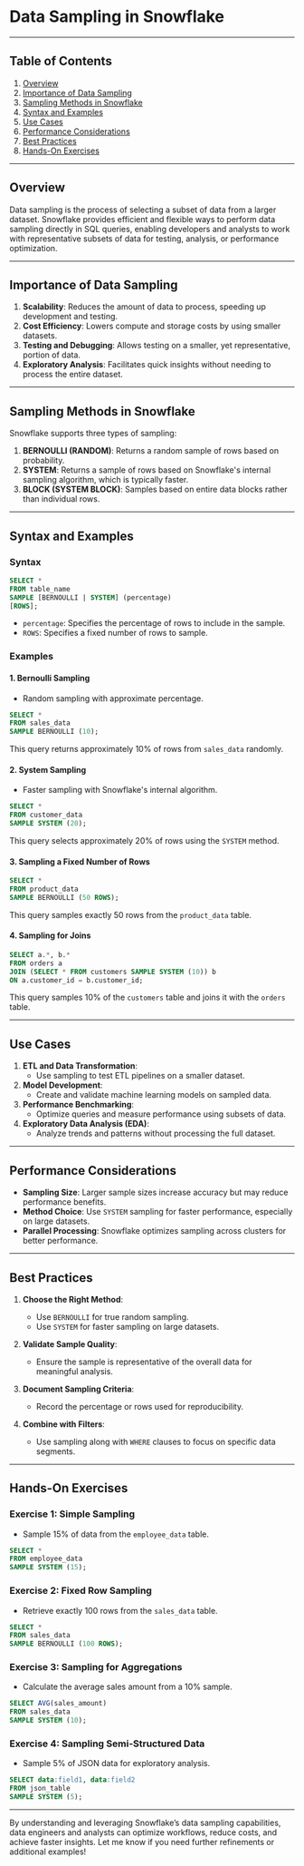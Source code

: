 # **Data Sampling in Snowflake**

---

## **Table of Contents**

1. [Overview](#overview)
2. [Importance of Data Sampling](#importance-of-data-sampling)
3. [Sampling Methods in Snowflake](#sampling-methods-in-snowflake)
4. [Syntax and Examples](#syntax-and-examples)
5. [Use Cases](#use-cases)
6. [Performance Considerations](#performance-considerations)
7. [Best Practices](#best-practices)
8. [Hands-On Exercises](#hands-on-exercises)

---

## **Overview**

Data sampling is the process of selecting a subset of data from a larger dataset. Snowflake provides efficient and flexible ways to perform data sampling directly in SQL queries, enabling developers and analysts to work with representative subsets of data for testing, analysis, or performance optimization.

---

## **Importance of Data Sampling**

1. **Scalability**: Reduces the amount of data to process, speeding up development and testing.
2. **Cost Efficiency**: Lowers compute and storage costs by using smaller datasets.
3. **Testing and Debugging**: Allows testing on a smaller, yet representative, portion of data.
4. **Exploratory Analysis**: Facilitates quick insights without needing to process the entire dataset.

---

## **Sampling Methods in Snowflake**

Snowflake supports three types of sampling:

1. **BERNOULLI (RANDOM)**: Returns a random sample of rows based on probability.
2. **SYSTEM**: Returns a sample of rows based on Snowflake's internal sampling algorithm, which is typically faster.
3. **BLOCK (SYSTEM BLOCK)**: Samples based on entire data blocks rather than individual rows.

---

## **Syntax and Examples**

### **Syntax**
```sql
SELECT *
FROM table_name
SAMPLE [BERNOULLI | SYSTEM] (percentage)
[ROWS];
```

- `percentage`: Specifies the percentage of rows to include in the sample.
- `ROWS`: Specifies a fixed number of rows to sample.

### **Examples**

#### **1. Bernoulli Sampling**
- Random sampling with approximate percentage.
```sql
SELECT *
FROM sales_data
SAMPLE BERNOULLI (10);
```
This query returns approximately 10% of rows from `sales_data` randomly.

#### **2. System Sampling**
- Faster sampling with Snowflake's internal algorithm.
```sql
SELECT *
FROM customer_data
SAMPLE SYSTEM (20);
```
This query selects approximately 20% of rows using the `SYSTEM` method.

#### **3. Sampling a Fixed Number of Rows**
```sql
SELECT *
FROM product_data
SAMPLE BERNOULLI (50 ROWS);
```
This query samples exactly 50 rows from the `product_data` table.

#### **4. Sampling for Joins**
```sql
SELECT a.*, b.*
FROM orders a
JOIN (SELECT * FROM customers SAMPLE SYSTEM (10)) b
ON a.customer_id = b.customer_id;
```
This query samples 10% of the `customers` table and joins it with the `orders` table.

---

## **Use Cases**

1. **ETL and Data Transformation**:
   - Use sampling to test ETL pipelines on a smaller dataset.
2. **Model Development**:
   - Create and validate machine learning models on sampled data.
3. **Performance Benchmarking**:
   - Optimize queries and measure performance using subsets of data.
4. **Exploratory Data Analysis (EDA)**:
   - Analyze trends and patterns without processing the full dataset.

---

## **Performance Considerations**

- **Sampling Size**: Larger sample sizes increase accuracy but may reduce performance benefits.
- **Method Choice**: Use `SYSTEM` sampling for faster performance, especially on large datasets.
- **Parallel Processing**: Snowflake optimizes sampling across clusters for better performance.

---

## **Best Practices**

1. **Choose the Right Method**:
   - Use `BERNOULLI` for true random sampling.
   - Use `SYSTEM` for faster sampling on large datasets.

2. **Validate Sample Quality**:
   - Ensure the sample is representative of the overall data for meaningful analysis.

3. **Document Sampling Criteria**:
   - Record the percentage or rows used for reproducibility.

4. **Combine with Filters**:
   - Use sampling along with `WHERE` clauses to focus on specific data segments.

---

## **Hands-On Exercises**

### **Exercise 1: Simple Sampling**
- Sample 15% of data from the `employee_data` table.
```sql
SELECT *
FROM employee_data
SAMPLE SYSTEM (15);
```

### **Exercise 2: Fixed Row Sampling**
- Retrieve exactly 100 rows from the `sales_data` table.
```sql
SELECT *
FROM sales_data
SAMPLE BERNOULLI (100 ROWS);
```

### **Exercise 3: Sampling for Aggregations**
- Calculate the average sales amount from a 10% sample.
```sql
SELECT AVG(sales_amount)
FROM sales_data
SAMPLE SYSTEM (10);
```

### **Exercise 4: Sampling Semi-Structured Data**
- Sample 5% of JSON data for exploratory analysis.
```sql
SELECT data:field1, data:field2
FROM json_table
SAMPLE SYSTEM (5);
```

---

By understanding and leveraging Snowflake’s data sampling capabilities, data engineers and analysts can optimize workflows, reduce costs, and achieve faster insights. Let me know if you need further refinements or additional examples!

